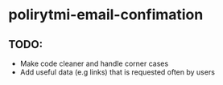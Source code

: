 # polirytmi-email-confimation

## TODO:
* Make code cleaner and handle corner cases
* Add useful data (e.g links) that is requested often by users
